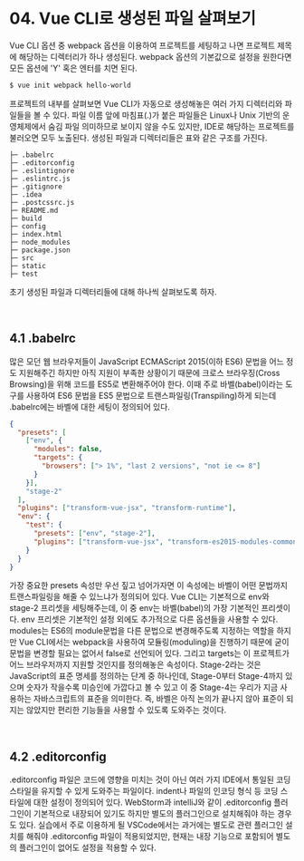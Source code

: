# 04. Vue CLI로 생성된 파일 살펴보기

Vue CLI 옵션 중 webpack 옵션을 이용하여 프로젝트를 세팅하고 나면 프로젝트 제목에 해당하는 디렉터리가 하나 생성된다. webpack 옵션의 기본값으로 설정을 원한다면 모든 옵션에 'Y' 혹은 엔터를 치면 된다. 

```bash
$ vue init webpack hello-world
```

프로젝트의 내부를 살펴보면 Vue CLI가 자동으로 생성해놓은 여러 가지 디렉터리와 파일들을 볼 수 있다. 파일 이름 앞에 마침표(.)가 붙은 파일들은 Linux나 Unix 기반의 운영체제에서 숨김 파일 의미하므로 보이지 않을 수도 있지만, IDE로 해당하는 프로젝트를 불러오면 모두 노출된다. 생성된 파일과 디렉터리들은 표와 같은 구조를 가진다. 

```
├─ .babelrc
├─ .editorconfig
├─ .eslintignore
├─ .eslintrc.js
├─ .gitignore
├─ .idea
├─ .postcssrc.js
├─ README.md
├─ build
├─ config
├─ index.html
├─ node_modules
├─ package.json
├─ src
├─ static
├─ test
```

초기 생성된 파일과 디렉터리들에 대해 하나씩 살펴보도록 하자.

<br>

## 4.1 .babelrc

많은 모던 웹 브라우저들이 JavaScript ECMAScript 2015(이하 ES6) 문법을 어느 정도 지원해주긴 하지만 아직 지원이 부족한 상황이기 때문에 크로스 브라우징(Cross Browsing)을 위해 코드를 ES5로 변환해주어야 한다. 이때 주로 바벨(babel)이라는 도구를 사용하여 ES6 문법을 ES5 문법으로 트랜스파일링(Transpiling)하게 되는데 .babelrc에는 바벨에 대한 세팅이 정의되어 있다. 

```json
{
  "presets": [
    ["env", {
      "modules": false,
      "targets": {
        "browsers": ["> 1%", "last 2 versions", "not ie <= 8"]
      }
    }],
    "stage-2"
  ],
  "plugins": ["transform-vue-jsx", "transform-runtime"],
  "env": {
    "test": {
      "presets": ["env", "stage-2"],
      "plugins": ["transform-vue-jsx", "transform-es2015-modules-commonjs", "dynamic-import-node"]
    }
  }
}

```

가장 중요한 presets 속성만 우선 짚고 넘어가자면 이 속성에는 바벨이 어떤 문법까지 트랜스파일링을 해줄 수 있느냐가 정의되어 있다. Vue CLI는 기본적으로 env와 stage-2 프리셋을 세팅해주는데, 이 중 env는 바벨(babel)의 가장 기본적인 프리셋이다. env 프리셋은 기본적인 설정 외에도 추가적으로 다른 옵션들을 사용할 수 있다. modules는 ES6의 module문법을 다른 문법으로 변경해주도록 지정하는 역할을 하지만 Vue CLI에서는 webpack을 사용하여 모듈링(moduling)을 진행하기 때문에 굳이 문법을 변경할 필요는 없어서 false로 선언되어 있다. 그리고 targets는 이 프로젝트가 어느 브라우저까지 지원할 것인지를 정의해놓은 속성이다. Stage-2라는 것은 JavaScript의 표준 명세를 정의하는 단계 중 하나인데, Stage-0부터 Stage-4까지 있으며 숫자가 작을수록 미승인에 가깝다고 볼 수 있고 이 중 Stage-4는 우리가 지금 사용하는 자바스크립트의 표준을 의미한다. 즉, 바벨은 아직 논의가 끝나지 않아 표준이 되지는 않았지만 편리한 기능들을 사용할 수 있도록 도와주는 것이다. 

<br>

## 4.2 .editorconfig

.editorconfig 파일은 코드에 영향을 미치는 것이 아닌 여러 가지 IDE에서 통일된 코딩 스타일을 유지할 수 있게 도와주는 파일이다. indent나 파일의 인코딩 형식 등 코딩 스타일에 대한 설정이 정의되어 있다. WebStorm과 intelliJ와 같이 .editorconfig 플러그인이 기본적으로 내장되어 있기도 하지만 별도의 플러그인으로 설치해줘야 하는 경우도 있다. 실습에서 주로 이용하게 될 VSCode에서는 과거에는 별도로 관련 플러그인 설치를 해줘야 .editorconfig 파일이 적용되었지만, 현재는 내장 기능으로 포함되어 별도의 플러그인이 없어도 설정을 적용할 수 있다. 

<br>

